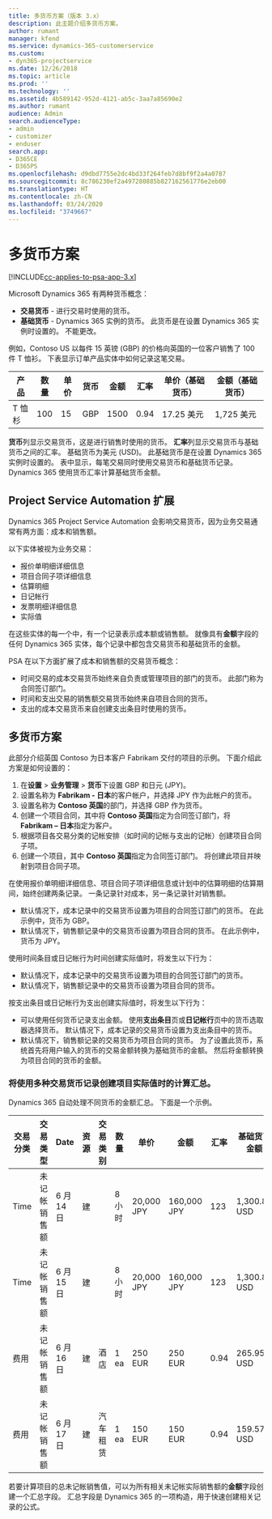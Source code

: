```yaml
---
title: 多货币方案（版本 3.x）
description: 此主题介绍多货币方案。
author: rumant
manager: kfend
ms.service: dynamics-365-customerservice
ms.custom:
- dyn365-projectservice
ms.date: 12/26/2018
ms.topic: article
ms.prod: ''
ms.technology: ''
ms.assetid: 4b589142-952d-4121-ab5c-3aa7a85690e2
ms.author: rumant
audience: Admin
search.audienceType:
- admin
- customizer
- enduser
search.app:
- D365CE
- D365PS
ms.openlocfilehash: d9dbd7755e2dc4bd33f264feb7d8bf9f2a4a0787
ms.sourcegitcommit: 8c786230ef2a497280885b827162561776e2eb00
ms.translationtype: HT
ms.contentlocale: zh-CN
ms.lasthandoff: 03/24/2020
ms.locfileid: "3749667"
---
```

# <a name="multiple-currency-scenarios"></a>多货币方案

[!INCLUDE[cc-applies-to-psa-app-3.x](../includes/cc-applies-to-psa-app-3x.md)]

Microsoft Dynamics 365 有两种货币概念：

- **交易货币** - 进行交易时使用的货币。 
- **基础货币** - Dynamics 365 实例的货币。 此货币是在设置 Dynamics 365 实例时设置的。 不能更改。

例如，Contoso US 以每件 15 英镑 (GBP) 的价格向英国的一位客户销售了 100 件 T 恤衫。 下表显示订单产品实体中如何记录这笔交易。

| 产品 | 数量 | 单价 | 货币 | 金额 | 汇率 | 单价（基础货币）| 金额（基础货币）|
|---------|----------|----------------|----------|--------|---------------|----------------------|--------------|
| T 恤杉 | 100      | 15             | GBP      | 1500   | 0.94          | 17.25 美元               | 1,725 美元       |

**货币**列显示交易货币，这是进行销售时使用的货币。 **汇率**列显示交易货币与基础货币之间的汇率。 基础货币为美元 (USD)。 此基础货币是在设置 Dynamics 365 实例时设置的。
表中显示，每笔交易同时使用交易货币和基础货币记录。 Dynamics 365 使用货币汇率计算基础货币金额。

## <a name="project-service-automation-extensions"></a>Project Service Automation 扩展

Dynamics 365 Project Service Automation 会影响交易货币，因为业务交易通常有两方面：成本和销售额。

以下实体被视为业务交易：

- 报价单明细详细信息
- 项目合同子项详细信息
- 估算明细
- 日记帐行
- 发票明细详细信息
- 实际值

在这些实体的每一个中，有一个记录表示成本额或销售额。 就像具有**金额**字段的任何 Dynamics 365 实体，每个记录中都包含交易货币和基础货币的金额。 

PSA 在以下方面扩展了成本和销售额的交易货币概念：

- 时间交易的成本交易货币始终来自负责或管理项目的部门的货币。 此部门称为合同签订部门。
- 时间和支出交易的销售额交易货币始终来自项目合同的货币。
- 支出的成本交易货币来自创建支出条目时使用的货币。

## <a name="multiple-currency-scenario"></a>多货币方案

此部分介绍英国 Contoso 为日本客户 Fabrikam 交付的项目的示例。 下面介绍此方案是如何设置的：

1. 在**设置** \> **业务管理** \> **货币**下设置 GBP 和日元 (JPY)。 
2. 设置名称为 **Fabrikam - 日本**的客户帐户，并选择 JPY 作为此帐户的货币。
3. 设置名称为 **Contoso 英国**的部门，并选择 GBP 作为货币。
4. 创建一个项目合同，其中将 **Contoso 英国**指定为合同签订部门，将 **Fabrikam – 日本**指定为客户。
5. 根据项目各交易分类的记帐安排（如时间的记帐与支出的记帐）创建项目合同子项。
6. 创建一个项目，其中 **Contoso 英国**指定为合同签订部门。 将创建此项目并映射到项目合同子项。


在使用报价单明细详细信息、项目合同子项详细信息或计划中的估算明细的估算期间，始终创建两条记录。 一条记录针对成本，另一条记录针对销售额。

- 默认情况下，成本记录中的交易货币设置为项目的合同签订部门的货币。 在此示例中，货币为 GBP。
- 默认情况下，销售额记录中的交易货币设置为项目合同的货币。 在此示例中，货币为 JPY。

使用时间条目或日记帐行为时间创建实际值时，将发生以下行为：

- 默认情况下，成本记录中的交易货币设置为项目的合同签订部门的货币。
- 默认情况下，销售额记录中的交易货币设置为项目合同的货币。

按支出条目或日记帐行为支出创建实际值时，将发生以下行为：

- 可以使用任何货币记录支出金额。 使用**支出条目**页或**日记帐行**页中的货币选取器选择货币。 默认情况下，成本记录的交易货币设置为支出条目中的货币。 
- 默认情况下，销售额记录的交易货币为项目合同的货币。 为了设置此货币，系统首先将用户输入的货币的交易金额转换为基础货币的金额。 然后将金额转换为项目合同的货币的金额。 

### <a name="computing-roll-ups-when-project-actuals-are-recorded-in-multiple-transaction-currencies"></a>将使用多种交易货币记录创建项目实际值时的计算汇总。

Dynamics 365 自动处理不同货币的金额汇总。 下面是一个示例。

| 交易分类 | 交易类型| Date   | 资源 | 交易类别 | 数量 | 单价 | 金额      | 汇率 | 基础货币金额 |
|-------------------|------------------|--------|----------|----------------------|----------|--------------|-------------|---------------|----------------|
| Time              | 未记帐销售额   | 6 月 14 日 | 建  |                      | 8 小时    | 20,000 JPY    | 160,000 JPY | 123           | 1,300.81 USD    |
| Time              | 未记帐销售额   | 6 月 15 日 | 建  |                      | 8 小时    | 20,000 JPY    | 160,000 JPY | 123           | 1,300.81 USD    |
| 费用           | 未记帐销售额   | 6 月 16 日 | 建  | 酒店                | 1 ea     | 250 EUR      | 250 EUR     | 0.94          | 265.95 USD     |
| 费用           | 未记帐销售额   | 6 月 17 日 | 建  | 汽车租赁           | 1 ea     | 150 EUR      | 150 EUR     | 0.94          | 159.57 USD     |

若要计算项目的总未记帐销售值，可以为所有相关未记帐实际销售额的**金额**字段创建一个汇总字段。 汇总字段是 Dynamics 365 的一项构造，用于快速创建相关记录的公式。
